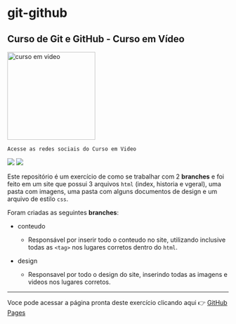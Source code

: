 # git-github
 ## Curso de Git e GitHub - Curso em Vídeo
 <a href="https://www.cursoemvideo.com/" target="_blank"><img src="https://user-images.githubusercontent.com/81307784/143489415-8bd6aa57-cdfa-4e45-b911-3baeeca238b8.png" alt="curso em video" width="200"></a> 
 
    
    Acesse as redes sociais do Curso em Video
<a href="https://www.instagram.com/cursoemvideo/?hl=pt-br" target="_blank"><img src="https://img.shields.io/badge/-Instagram-%23E4405F?style=for-the-badge&logo=instagram&logoColor=white" target="_blank"></a>
<a href="https://www.youtube.com/c/CursoemV%C3%ADdeo" target="_blank"><img src="https://img.shields.io/badge/YouTube-FF0000?style=for-the-badge&logo=youtube&logoColor=white" target="_blank"></a>


    
    
 Este repositório é um exercício de como se trabalhar com 2 **branches** e foi feito em um site que possui 3 arquivos `html` (index, historia e vgeral), uma pasta com imagens, uma pasta com alguns documentos de design e um arquivo de estilo `css`.
 
 Foram criadas as seguintes **branches**:
 * conteudo
    * Responsável por inserir todo o conteudo no site, utilizando inclusive todas as `<tag>` nos lugares corretos dentro do `html`. 

* design
   * Responsavel por todo o design do site, inserindo todas as imagens e videos nos lugares corretos. 

***
Voce pode acessar a página pronta deste exercício clicando aqui 👉 <a href="https://marioarl.github.io/git-github/" target="blank">GitHub Pages</a>


 
   




